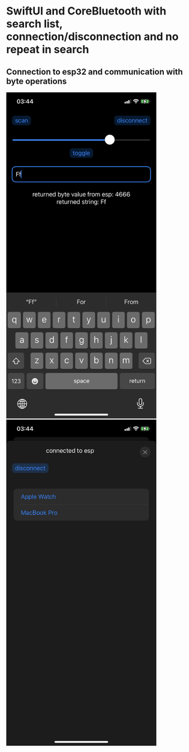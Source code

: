 # SwiftUI and CoreBluetooth with search list, connection/disconnection and no repeat in search
## Connection to esp32 and communication with byte operations

<p align='left'>
<img src='https://github.com/purpln/purpln/blob/main/images/bluetooth/bluetooth.png?raw=true' width='400' />
<img src='https://github.com/purpln/purpln/blob/main/images/bluetooth/bluetooth1.png?raw=true' width='400' />
</p>
